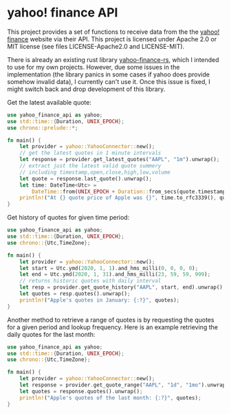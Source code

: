 # yahoo! finance API
This project provides a set of functions to receive data from the
the [yahoo! finance](https://finance.yahoo.com) website via their API. This project
is licensed under Apache 2.0 or MIT license (see files LICENSE-Apache2.0 and LICENSE-MIT).

There is already an existing rust library [yahoo-finance-rs](https://github.com/fbriden/yahoo-finance-rs),
which I intended to use for my own projects. However, due some issues in the implementation (the library panics
in some cases if yahoo does provide somehow invalid data), I currently can't use it. Once this issue is fixed,
I might switch back and drop development of this library.


Get the latest available quote:
```rust
use yahoo_finance_api as yahoo;
use std::time::{Duration, UNIX_EPOCH};
use chrono::prelude::*;

fn main() {
    let provider = yahoo::YahooConnector::new();
    // get the latest quotes in 1 minute intervals
    let response = provider.get_latest_quotes("AAPL", "1m").unwrap();
    // extract just the latest valid quote summery
    // including timestamp,open,close,high,low,volume
    let quote = response.last_quote().unwrap();
    let time: DateTime<Utc> = 
        DateTime::from(UNIX_EPOCH + Duration::from_secs(quote.timestamp));
    println!("At {} quote price of Apple was {}", time.to_rfc3339(), quote.close);
}
```

Get history of quotes for given time period:
```rust
use yahoo_finance_api as yahoo;
use std::time::{Duration, UNIX_EPOCH};
use chrono::{Utc,TimeZone};

fn main() {
    let provider = yahoo::YahooConnector::new();
    let start = Utc.ymd(2020, 1, 1).and_hms_milli(0, 0, 0, 0);
    let end = Utc.ymd(2020, 1, 31).and_hms_milli(23, 59, 59, 999);
    // returns historic quotes with daily interval
    let resp = provider.get_quote_history("AAPL", start, end).unwrap();
    let quotes = resp.quotes().unwrap();
    println!("Apple's quotes in January: {:?}", quotes);
}
```

Another method to retrieve a range of quotes is by
requesting the quotes for a given period and lookup frequency. Here is an example retrieving the daily quotes for the last month:
```rust
use yahoo_finance_api as yahoo;
use std::time::{Duration, UNIX_EPOCH};
use chrono::{Utc,TimeZone};

fn main() {
    let provider = yahoo::YahooConnector::new();
    let response = provider.get_quote_range("AAPL", "1d", "1mo").unwrap();
    let quotes = response.quotes().unwrap();
    println!("Apple's quotes of the last month: {:?}", quotes);
}
```